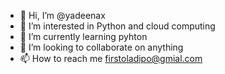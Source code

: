 - 👋 Hi, I’m @yadeenax
- 👀 I’m interested in Python and cloud computing 
- 🌱 I’m currently learning pyhton
- 💞️ I’m looking to collaborate on anything
- 📫 How to reach me firstoladipo@gmial.com

<!---
yadeenax/yadeenax is a ✨ special ✨ repository because its `README.md` (this file) appears on your GitHub profile.
You can click the Preview link to take a look at your changes.
--->
